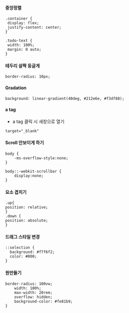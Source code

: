 #### 중앙정렬
   ```
.container {  
    display: flex;  
    justify-content: center;  
}

.todo-text {
    width: 100%;
    margin: 0 auto;
}
```

#### 테두리 살짝 둥글게
    border-radius: 10px;

#### Gradation
```
background: linear-gradient(40deg, #212e6e, #f3df88);
```

#### a tag
- a tag 클릭 시 새창으로 열기
```
target="_blank"
```

#### Scroll 안보이게 하기
```
body {
    -ms-overflow-style:none; 
}

body::-webkit-scrollbar { 
    display:none; 
}
```

#### 요소 겹치기
```
.up{
position: relative;
}
.down {
position: absolute;
}
```

#### 드래그 스타일 변경
```
::selection {
  background: #f7f6f2;
  color: #000;
}
```

#### 원만들기
```
border-radius: 100vw;
    width: 100%;
    max-width: 20rem;
    overflow: hidden;
    background-color: #fe81b9;
}
```
